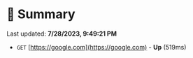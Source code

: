 # 📖 Summary
Last updated: **7/28/2023, 9:49:21 PM**

- `GET` [https://google.com](https://google.com) - **Up** (519ms)
